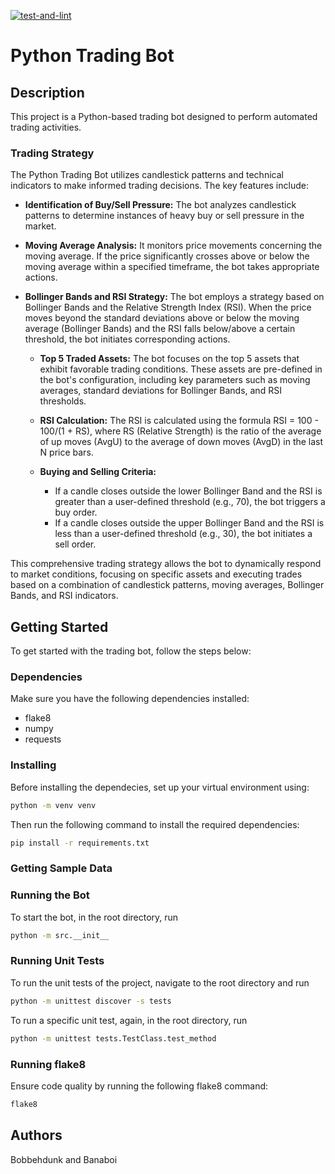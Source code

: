 [![test-and-lint](https://github.com/DuncanBrady/PythonTradingBot/actions/workflows/test-and-lint.yml/badge.svg)](https://github.com/DuncanBrady/PythonTradingBot/actions/workflows/test-and-lint.yml)

# Python Trading Bot

## Description

This project is a Python-based trading bot designed to perform automated trading activities.

### Trading Strategy

The Python Trading Bot utilizes candlestick patterns and technical indicators to make informed trading decisions. The key features include:

- **Identification of Buy/Sell Pressure:** The bot analyzes candlestick patterns to determine instances of heavy buy or sell pressure in the market.

- **Moving Average Analysis:** It monitors price movements concerning the moving average. If the price significantly crosses above or below the moving average within a specified timeframe, the bot takes appropriate actions.

- **Bollinger Bands and RSI Strategy:** The bot employs a strategy based on Bollinger Bands and the Relative Strength Index (RSI). When the price moves beyond the standard deviations above or below the moving average (Bollinger Bands) and the RSI falls below/above a certain threshold, the bot initiates corresponding actions.

  - **Top 5 Traded Assets:** The bot focuses on the top 5 assets that exhibit favorable trading conditions. These assets are pre-defined in the bot's configuration, including key parameters such as moving averages, standard deviations for Bollinger Bands, and RSI thresholds.

  - **RSI Calculation:** The RSI is calculated using the formula RSI = 100 - 100/(1 + RS), where RS (Relative Strength) is the ratio of the average of up moves (AvgU) to the average of down moves (AvgD) in the last N price bars.

  - **Buying and Selling Criteria:**

      - If a candle closes outside the lower Bollinger Band and the RSI is greater than a user-defined threshold (e.g., 70), the bot triggers a buy order.
      - If a candle closes outside the upper Bollinger Band and the RSI is less than a user-defined threshold (e.g., 30), the bot initiates a sell order.

This comprehensive trading strategy allows the bot to dynamically respond to market conditions, focusing on specific assets and executing trades based on a combination of candlestick patterns, moving averages, Bollinger Bands, and RSI indicators.

## Getting Started

To get started with the trading bot, follow the steps below:

### Dependencies

Make sure you have the following dependencies installed:
- flake8
- numpy
- requests

### Installing

Before installing the dependecies, set up your virtual environment using:

```bash
python -m venv venv
```

Then run the following command to install the required dependencies:

```bash
pip install -r requirements.txt
```

### Getting Sample Data

### Running the Bot

To start the bot, in the root directory, run

```bash
python -m src.__init__
```

### Running Unit Tests

To run the unit tests of the project, navigate to the root directory and run

```bash
python -m unittest discover -s tests
```

To run a specific unit test, again, in the root directory, run

```bash
python -m unittest tests.TestClass.test_method
```

### Running flake8

Ensure code quality by running the following flake8 command:

```bash
flake8
```

## Authors
Bobbehdunk and Banaboi
